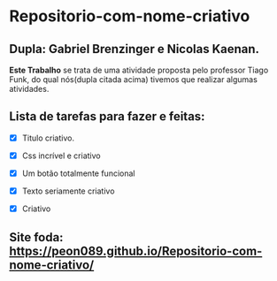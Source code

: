 # Repositorio-com-nome-criativo
## Dupla: Gabriel Brenzinger e Nicolas Kaenan.

**Este Trabalho** se trata de uma atividade proposta pelo professor Tiago Funk, do qual nós(dupla citada acima) tivemos que realizar algumas atividades.

## Lista de tarefas para fazer e feitas:
- [x] Titulo criativo.  

- [x]  Css incrível e criativo

- [x]  Um botão totalmente funcional

- [x]  Texto seriamente criativo

- [x]  Criativo

## Site foda: https://peon089.github.io/Repositorio-com-nome-criativo/
